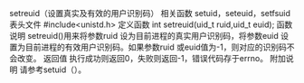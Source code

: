 setreuid（设置真实及有效的用户识别码）
相关函数
setuid，seteuid，setfsuid
表头文件
#include<unistd.h>
定义函数
int setreuid(uid_t ruid,uid_t euid);
函数说明
setreuid()用来将参数ruid 设为目前进程的真实用户识别码，将参数euid 设置为目前进程的有效用户识别码。如果参数ruid 或euid值为-1，则对应的识别码不会改变。
返回值
执行成功则返回0，失败则返回-1，错误代码存于errno。
附加说明
请参考setuid（）。